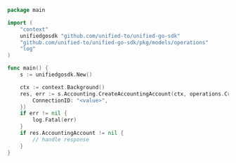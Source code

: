<!-- Start SDK Example Usage [usage] -->
```go
package main

import (
	"context"
	unifiedgosdk "github.com/unified-to/unified-go-sdk"
	"github.com/unified-to/unified-go-sdk/pkg/models/operations"
	"log"
)

func main() {
	s := unifiedgosdk.New()

	ctx := context.Background()
	res, err := s.Accounting.CreateAccountingAccount(ctx, operations.CreateAccountingAccountRequest{
		ConnectionID: "<value>",
	})
	if err != nil {
		log.Fatal(err)
	}
	if res.AccountingAccount != nil {
		// handle response
	}
}

```
<!-- End SDK Example Usage [usage] -->